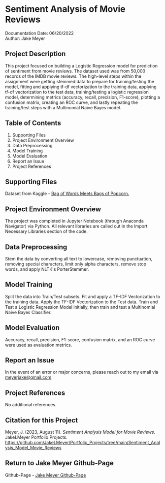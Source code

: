 # Sentiment Analysis of Movie Reviews
Documentation Date: 06/20/2022 <br>
Author: Jake Meyer

## Project Description
This project focused on building a Logistic Regression model for prediction of sentiment from movie reviews. The dataset used was from 50,000 records of the IMDB movie reviews. The high-level steps within the assignment were getting stemmed data to prepare for training/testing the model, fitting and applying tf-df vectorization to the training data, applying tf-df vectorization to the test data, training/testing a logistic regression model, determining metrics (accuracy, recall, precision, F1-score), plotting a confusion matrix, creating an ROC curve, and lastly repeating the training/test steps with a Multinomial Naïve Bayes model.

## Table of Contents
<ol>
    <li>Supporting Files
    <li>Project Environment Overview
    <li>Data Preprocessing 
    <li>Model Training 
    <li>Model Evaluation
    <li>Report an Issue
    <li>Project References
</ol>

## Supporting Files
Dataset from Kaggle - [Bag of Words Meets Bags of Popcorn.](https://www.kaggle.com/c/word2vec-nlp-tutorial/data)

## Project Environment Overview
The project was completed in Jupyter Notebook (through Anaconda Navigator) via Python. All relevant libraries are called out in the Import Necessary Libraries section of the code.

## Data Preprocessing
Stem the data by converting all text to lowercase, removing punctuation, removing special characters, limit only alpha characters, remove stop words, and apply NLTK's PorterStemmer. 

## Model Training
Split the data into Train/Test subsets. Fit and apply a TF-IDF Vectorization to the training data. Apply the TF-IDF Vectorization to the Test data. Train and Test a Logistic Regression Model initially, then train and test a Multinomial Naive Bayes Classifier.

## Model Evaluation
Accuracy, recall, precision, F1-score, confusion matrix, and an ROC curve were used as evaluation metrics.

## Report an Issue
In the event of an error or major concerns, please reach out to my email via meyerjake@gmail.com.

## Project References
No additional references.

## Citation for this Project
Meyer, J. (2023, August 11). *Sentiment Analysis Model for Movie Reviews*. JakeLMeyer Portfolio Projects. https://github.com/JakeLMeyer/Portfolio_Projects/tree/main/Sentiment_Analysis_Model_Movie_Reviews

## Return to Jake Meyer Github-Page
Github-Page - [Jake Meyer Github-Page](https://jakelmeyer.github.io)<br>